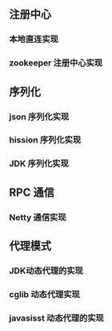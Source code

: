 ## 注册中心
### 本地直连实现
### zookeeper 注册中心实现

## 序列化
### json 序列化实现
### hission 序列化实现
### JDK 序列化实现

## RPC 通信
### Netty 通信实现

## 代理模式
### JDK动态代理的实现
### cglib 动态代理实现
### javasisst 动态代理的实现


